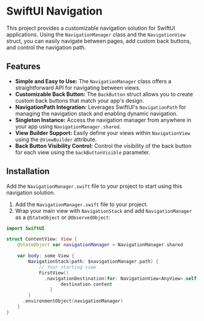 # SwiftUI Navigation

This project provides a customizable navigation solution for SwiftUI applications.  Using the `NavigationManager` class and the `NavigationView` struct, you can easily navigate between pages, add custom back buttons, and control the navigation path.

## Features

* **Simple and Easy to Use:** The `NavigationManager` class offers a straightforward API for navigating between views.
* **Customizable Back Button:** The `BackButton` struct allows you to create custom back buttons that match your app's design.
* **NavigationPath Integration:** Leverages SwiftUI's `NavigationPath` for managing the navigation stack and enabling dynamic navigation.
* **Singleton Instance:** Access the navigation manager from anywhere in your app using `NavigationManager.shared`.
* **View Builder Support:** Easily define your views within `NavigationView` using the `@ViewBuilder` attribute.
* **Back Button Visibility Control:** Control the visibility of the back button for each view using the `backButtonVisible` parameter.

## Installation

Add the `NavigationManager.swift` file to your project to start using this navigation solution.

1. Add the `NavigationManager.swift` file to your project.
2. Wrap your main view with `NavigationStack` and add `NavigationManager` as a `@StateObject` or `@ObservedObject`:

```swift
import SwiftUI

struct ContentView: View {
    @StateObject var navigationManager = NavigationManager.shared

    var body: some View {
        NavigationStack(path: $navigationManager.path) {
            // Your starting view
            FirstView()
              .navigationDestination(for: NavigationView<AnyView>.self) { destination in
                    destination.content
                }
        }
      .environmentObject(navigationManager)
    }
}
